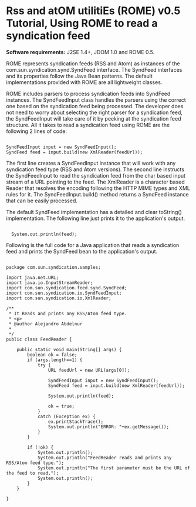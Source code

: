 # Rss and atOM utilitiEs (ROME) v0.5 Tutorial, Using ROME to read a syndication feed


**Software requirements:** J2SE 1.4\+, JDOM 1.0 and ROME 0.5.



ROME represents syndication feeds (RSS and Atom) as instances of the com.sun.syndication.synd.SyndFeed interface. The SyndFeed interfaces and its properties follow the Java Bean patterns. The default implementations provided with ROME are all lightweight classes.



ROME includes parsers to process syndication feeds into SyndFeed instances. The SyndFeedInput class handles the parsers using the correct one based on the syndication feed being processed. The developer does not need to worry about selecting the right parser for a syndication feed, the SyndFeedInput will take care of it by peeking at the syndication feed structure. All it takes to read a syndication feed using ROME are the following 2 lines of code:



```

SyndFeedInput input = new SyndFeedInput();
SyndFeed feed = input.build(new XmlReader(feedUrl));

```


The first line creates a SyndFeedInput instance that will work with any syndication feed type (RSS and Atom versions). The second line instructs the SyndFeedInput to read the syndication feed from the char based input stream of a URL pointing to the feed. The XmlReader is a character based Reader that resolves the encoding following the HTTP MIME types and XML rules for it. The SyndFeedInput.build() method returns a SyndFeed instance that can be easily processed.



The default SyndFeed implementation has a detailed and clear toString() implementation. The following line just prints it to the application's output.



```

  System.out.println(feed);

```


Following is the full code for a Java application that reads a syndication feed and prints the SyndFeed bean to the application's output.



```

package com.sun.syndication.samples;

import java.net.URL;
import java.io.InputStreamReader;
import com.sun.syndication.feed.synd.SyndFeed;
import com.sun.syndication.io.SyndFeedInput;
import com.sun.syndication.io.XmlReader;

/**
 * It Reads and prints any RSS/Atom feed type.
 * <p>
 * @author Alejandro Abdelnur
 *
 */
public class FeedReader {

    public static void main(String[] args) {
        boolean ok = false;
        if (args.length==1) {
            try {
                URL feedUrl = new URL(args[0]);

                SyndFeedInput input = new SyndFeedInput();
                SyndFeed feed = input.build(new XmlReader(feedUrl));

                System.out.println(feed);

                ok = true;
            }
            catch (Exception ex) {
                ex.printStackTrace();
                System.out.println("ERROR: "+ex.getMessage());
            }
        }

        if (!ok) {
            System.out.println();
            System.out.println("FeedReader reads and prints any RSS/Atom feed type.");
            System.out.println("The first parameter must be the URL of the feed to read.");
            System.out.println();
        }
    }

}

```
